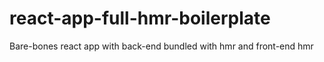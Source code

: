 # react-app-full-hmr-boilerplate
Bare-bones react app with back-end bundled with hmr and front-end hmr
